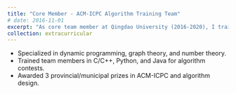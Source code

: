 ```yaml
---
title: "Core Member - ACM-ICPC Algorithm Training Team" 
# date: 2016-11-01
excerpt: "As core team member at Qingdao University (2016-2020), I trained peers in competition algorithms using C/C++ and Python. Specialized in dynamic programming solutions, earning 3 provincial awards in programming contests. Developed systematic training materials covering graph theory and computational mathematics."
collection: extracurricular
---
```

- Specialized in dynamic programming, graph theory, and number theory.
- Trained team members in C/C++, Python, and Java for algorithm contests.
- Awarded 3 provincial/municipal prizes in ACM-ICPC and algorithm design.
